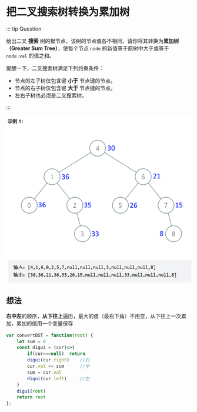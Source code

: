 # 把二叉搜索树转换为累加树

::: tip Question

给出二叉 **搜索** 树的根节点，该树的节点值各不相同，请你将其转换为**累加树（Greater Sum Tree）**，使每个节点 `node` 的新值等于原树中大于或等于 `node.val` 的值之和。

提醒一下，二叉搜索树满足下列约束条件：

- 节点的左子树仅包含键 **小于** 节点键的节点。
- 节点的右子树仅包含键 **大于** 节点键的节点。
- 左右子树也必须是二叉搜索树。

:::

<img src="/images/image-20230614154538880.png" alt="image-20230614154538880" style="zoom:67%;" />

## 想法

**右中左**的顺序，**从下往上**遍历，最大的值（最右下角）不用变，从下往上一次累加，累加的值用一个变量保存

```js
var convertBST = function(root) {
    let sum = 0
    const digui = (cur)=>{
        if(cur===null)  return
        digui(cur.right)    //右
        cur.val += sum      //中
        sum = cur.val
        digui(cur.left)     //左
    }
    digui(root)
    return root
};
```

